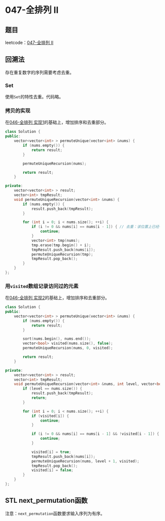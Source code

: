 # 047-全排列 II

## 题目

leetcode：[047-全排列 II](https://leetcode-cn.com/problems/permutations-ii/)

## 回溯法

存在重复数字的序列需要考虑去重。

### Set

使用`Set`的特性去重。代码略。

### 拷贝的实现

在[046-全排列 实现1](../046-全排列/permute_backtracking1.cpp)的基础上，增加排序和去重部分。

```c++
class Solution {
public:
    vector<vector<int> > permuteUnique(vector<int> &nums) {
        if (nums.empty()) {
            return result;
        }

        permuteUniqueRecursion(nums);

        return result;
    }

private:
    vector<vector<int> > result;
    vector<int> tmpResult;
    void permuteUniqueRecursion(vector<int> &nums) {
        if (nums.empty()) {
            result.push_back(tmpResult);
        }

        for (int i = 0; i < nums.size(); ++i) {
            if (i != 0 && nums[i] == nums[i - 1]) { // 去重：该位置上已经有相同的数字了，跳过
                continue;
            }
            vector<int> tmp(nums);
            tmp.erase(tmp.begin() + i);
            tmpResult.push_back(nums[i]);
            permuteUniqueRecursion(tmp);
            tmpResult.pop_back();
        }
    }
};
```

### 用`visited`数组记录访问过的元素

在[046-全排列 实现2](../046-全排列/permute_backtracking2.cpp)的基础上，增加排序和去重部分。

```c++
class Solution {
public:
    vector<vector<int> > permuteUnique(vector<int> &nums) {
        if (nums.empty()) {
            return result;
        }

        sort(nums.begin(), nums.end());
        vector<bool> visited(nums.size(), false);
        permuteUniqueRecursion(nums, 0, visited);

        return result;
    }

private:
    vector<vector<int> > result;
    vector<int> tmpResult;
    void permuteUniqueRecursion(vector<int> &nums, int level, vector<bool> &visited) {
        if (level == nums.size()) {
            result.push_back(tmpResult);
            return;
        }

        for (int i = 0; i < nums.size(); ++i) {
            if (visited[i]) {
                continue;
            }

            if (i != 0 && nums[i] == nums[i - 1] && !visited[i - 1]) { // 去重：该位置上已经有相同的数字了，跳过
                continue;
            }

            visited[i] = true;
            tmpResult.push_back(nums[i]);
            permuteUniqueRecursion(nums, level + 1, visited);
            tmpResult.pop_back();
            visited[i] = false;
        }
    }
};
```

## STL next_permutation函数

注意：`next_permutation`函数要求输入序列为有序。

```c++

```


